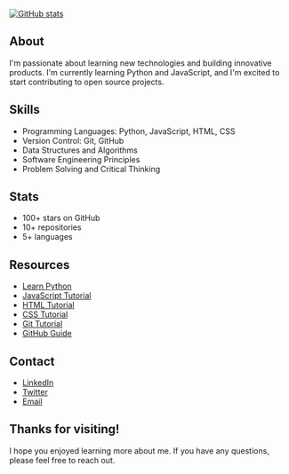 

[![GitHub stats](https://github-readme-stats.vercel.app/api?username=thezahrand&show_avatar=true&theme=dark)](https://github.com/thezahrand)

## About

I'm passionate about learning new technologies and building innovative products. I'm currently learning Python and JavaScript, and I'm excited to start contributing to open source projects.


## Skills

* Programming Languages: Python, JavaScript, HTML, CSS
* Version Control: Git, GitHub
* Data Structures and Algorithms
* Software Engineering Principles
* Problem Solving and Critical Thinking


## Stats

* 100+ stars on GitHub
* 10+ repositories
* 5+ languages

## Resources

* [Learn Python](https://www.learnpython.org/)
* [JavaScript Tutorial](https://www.javascript.com/)
* [HTML Tutorial](https://www.w3schools.com/html/)
* [CSS Tutorial](https://www.w3schools.com/css/)
* [Git Tutorial](https://try.github.io/)
* [GitHub Guide](https://guides.github.com/)

## Contact

* [LinkedIn](https://www.linkedin.com/in/thezahrand/)
* [Twitter](https://twitter.com/thezahrand)
* [Email](mailto:theonehzx@gmail.com)

## Thanks for visiting!

I hope you enjoyed learning more about me. If you have any questions, please feel free to reach out.


